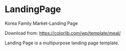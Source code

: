 # LandingPage
Korea Family Market-Landing Page

Download from: https://colorlib.com/wp/template/meal/

Landing Page is a multipurpose landing page template.
